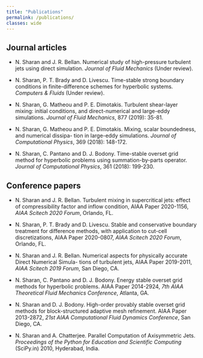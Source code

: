 ```yaml
---
title: "Publications"
permalink: /publications/
classes: wide
---
```


## Journal articles

* N. Sharan and J. R. Bellan. Numerical study of high-pressure turbulent jets using direct simulation. *Journal of Fluid Mechanics* (Under review).

* N. Sharan, P. T. Brady and D. Livescu. Time-stable strong boundary conditions in finite-difference schemes for hyperbolic systems. *Computers & Fluids* (Under review).

* N. Sharan, G. Matheou and P. E. Dimotakis. Turbulent shear-layer mixing: initial conditions, and direct-numerical and large-eddy simulations. *Journal of Fluid Mechanics*, 877 (2019): 35-81.

* N. Sharan, G. Matheou and P. E. Dimotakis. Mixing, scalar boundedness, and numerical dissipa- tion in large-eddy simulations. *Journal of Computational Physics*, 369 (2018): 148-172.

* N. Sharan, C. Pantano and D. J. Bodony. Time-stable overset grid method for hyperbolic problems using summation-by-parts operator. *Journal of Computational Physics*, 361 (2018): 199-230.


## Conference papers

* N. Sharan and J. R. Bellan. Turbulent mixing in supercritical jets: effect of compressibility factor and inflow condition, AIAA Paper 2020-1156, *AIAA Scitech 2020 Forum*, Orlando, FL.

* N. Sharan, P. T. Brady and D. Livescu. Stable and conservative boundary treatment for difference methods, with application to cut-cell discretizations, AIAA Paper 2020-0807, *AIAA Scitech 2020 Forum*, Orlando, FL.

* N. Sharan and J. R. Bellan. Numerical aspects for physically accurate Direct Numerical Simula- tions of turbulent jets, AIAA Paper 2019-2011, *AIAA Scitech 2019 Forum*, San Diego, CA.

* N. Sharan, C. Pantano and D. J. Bodony. Energy stable overset grid methods for hyperbolic problems. AIAA Paper 2014-2924, *7th AIAA Theoretical Fluid Mechanics Conference*, Atlanta, GA.

* N. Sharan and D. J. Bodony. High-order provably stable overset grid methods for block-structured adaptive mesh refinement. AIAA Paper 2013-2872, *21st AIAA Computational Fluid Dynamics Conference*, San Diego, CA.

* N. Sharan and A. Chatterjee. Parallel Computation of Axisymmetric Jets. *Proceedings of the Python for Education and Scientific Computing* (SciPy.in) 2010, Hyderabad, India.
